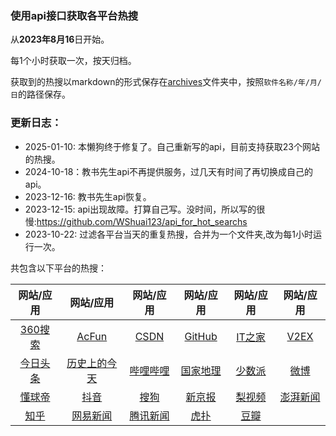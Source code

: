 ### 使用api接口获取各平台热搜

从**2023年8月16**日开始。

每1个小时获取一次，按天归档。

获取到的热搜以markdown的形式保存在[archives](https://github.com/WShuai123/hot_searches_for_apps/tree/main/archives)文件夹中，按照`软件名称/年/月/日`的路径保存。

### 更新日志：
+ 2025-01-10: 本懒狗终于修复了。自己重新写的api，目前支持获取23个网站的热搜。
+ 2024-10-18：教书先生api不再提供服务，过几天有时间了再切换成自己的api。
+ 2023-12-16: 教书先生api恢复。
+ 2023-12-15: api出现故障。打算自己写。没时间，所以写的很慢:<https://github.com/WShuai123/api_for_hot_searchs>
+ 2023-10-22: 过滤各平台当天的重复热搜，合并为一个文件夹,改为每1小时运行一次。

共包含以下平台的热搜：

| 网站/应用 | 网站/应用 | 网站/应用 | 网站/应用 | 网站/应用 | 网站/应用 |
| :-----------: | :-----------: | :-----------: | :-----------: | :-----------: | :-----------: |
| [360搜索](./archives/360搜索/360搜索.md) | [AcFun](./archives/AcFun/AcFun.md) | [CSDN](./archives/CSDN/CSDN.md) | [GitHub](./archives/GitHub/GitHub.md) | [IT之家](./archives/IT之家/IT之家.md) | [V2EX](./archives/V2EX/V2EX.md) |
| [今日头条](./archives/今日头条/今日头条.md) | [历史上的今天](./archives/历史上的今天/历史上的今天.md) | [哔哩哔哩](./archives/哔哩哔哩/哔哩哔哩.md) | [国家地理](./archives/国家地理/国家地理.md) | [少数派](./archives/少数派/少数派.md) | [微博](./archives/微博/微博.md) |
| [懂球帝](./archives/懂球帝/懂球帝.md) | [抖音](./archives/抖音/抖音.md) | [搜狗](./archives/搜狗/搜狗.md) | [新京报](./archives/新京报/新京报.md) | [梨视频](./archives/梨视频/梨视频.md) | [澎湃新闻](./archives/澎湃新闻/澎湃新闻.md) |
| [知乎](./archives/知乎/知乎.md) | [网易新闻](./archives/网易新闻/网易新闻.md) | [腾讯新闻](./archives/腾讯新闻/腾讯新闻.md) | [虎扑](./archives/虎扑/虎扑.md) | [豆瓣](./archives/豆瓣/豆瓣.md) |
